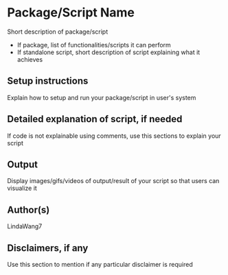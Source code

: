 # Package/Script Name

Short description of package/script

- If package, list of functionalities/scripts it can perform
- If standalone script, short description of script explaining what it achieves

## Setup instructions

Explain how to setup and run your package/script in user's system

## Detailed explanation of script, if needed

If code is not explainable using comments, use this sections to explain your script

## Output

Display images/gifs/videos of output/result of your script so that users can visualize it

## Author(s)

LindaWang7

## Disclaimers, if any

Use this section to mention if any particular disclaimer is required